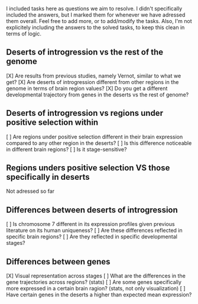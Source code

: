 
I included tasks here as questions we aim to resolve. I didn't specifically included the answers, but I marked them for whenever we have adressed them overall. 
Feel free to add more, or to add/modify the tasks. Also, I'm not explicitely including the answers to the solved tasks, to keep this clean in terms of logic.

## Deserts of introgression vs the rest of the genome
[X] Are results from previous studies, namely Vernot, similar to what we get?
[X] Are deserts of introgression different from other regions in the genome in terms of brain region values?
[X] Do you get a different developmental trajectory from genes in the deserts vs the rest of genome?

## Deserts of introgression vs regions under positive selection within
[ ] Are regions under positive selection different in their brain expression compared to any other region in the deserts?
[ ] Is this difference noticeable in different brain regions?
[ ] Is it stage-sensitive?

## Regions unders positive selection VS those specifically in deserts
Not adressed so far

## Differences between deserts of introgression
[ ] Is chromosome 7 different in its expression profiles given previous literature on its human uniqueness?
[ ] Are these differences reflected in specific brain regions?
[ ] Are they reflected in specific developmental stages?
 
## Differences between genes
[X] Visual representation across stages
[ ] What are the differences in the gene trajectories across regions? (stats)
[ ] Are some genes specifically more expressed in a certain brain ragion? (stats, not only visualization)
[ ] Have certain genes in the deserts a higher than expected mean expression? 


